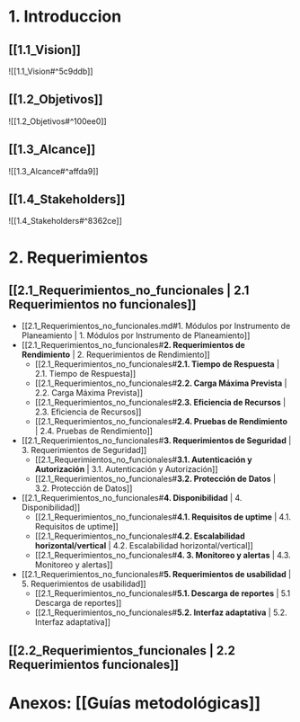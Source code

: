 
# 1. Introduccion

## [[1.1_Vision]]

![[1.1_Vision#^5c9ddb]]


## [[1.2_Objetivos]]

![[1.2_Objetivos#^100ee0]]



## [[1.3_Alcance]]

![[1.3_Alcance#^affda9]]


## [[1.4_Stakeholders]]

![[1.4_Stakeholders#^8362ce]]


# 2. Requerimientos

## [[2.1_Requerimientos_no_funcionales | 2.1 Requerimientos no funcionales]]

- [[2.1_Requerimientos_no_funcionales.md#1. Módulos por Instrumento de Planeamiento | 1. Módulos por Instrumento de Planeamiento]]
- [[2.1_Requerimientos_no_funcionales#**2. Requerimientos de Rendimiento** | 2. Requerimientos de Rendimiento]]
	- [[2.1_Requerimientos_no_funcionales#**2.1. Tiempo de Respuesta** | 2.1. Tiempo de Respuesta]]
	- [[2.1_Requerimientos_no_funcionales#**2.2. Carga Máxima Prevista** | 2.2. Carga Máxima Prevista]]
	- [[2.1_Requerimientos_no_funcionales#**2.3. Eficiencia de Recursos** | 2.3. Eficiencia de Recursos]] 
	- [[2.1_Requerimientos_no_funcionales#**2.4. Pruebas de Rendimiento** | 2.4. Pruebas de Rendimiento]]
- [[2.1_Requerimientos_no_funcionales#**3. Requerimientos de Seguridad** | 3. Requerimientos de Seguridad]] 
	- [[2.1_Requerimientos_no_funcionales#**3.1. Autenticación y Autorización** | 3.1. Autenticación y Autorización]] 
	- [[2.1_Requerimientos_no_funcionales#**3.2. Protección de Datos** | 3.2. Protección de Datos]]
- [[2.1_Requerimientos_no_funcionales#**4. Disponibilidad** | 4. Disponibilidad]]
	- [[2.1_Requerimientos_no_funcionales#**4.1. Requisitos de uptime** | 4.1. Requisitos de uptime]]
	- [[2.1_Requerimientos_no_funcionales#**4.2. Escalabilidad horizontal/vertical** | 4.2. Escalabilidad horizontal/vertical]]
	- [[2.1_Requerimientos_no_funcionales#**4. 3. Monitoreo y alertas** | 4.3. Monitoreo y alertas]]
- [[2.1_Requerimientos_no_funcionales#**5. Requerimientos de usabilidad** | 5. Requerimientos de usabilidad]]
	- [[2.1_Requerimientos_no_funcionales#**5.1. Descarga de reportes** | 5.1 Descarga de reportes]]
	- [[2.1_Requerimientos_no_funcionales#**5.2. Interfaz adaptativa** | 5.2. Interfaz adaptativa]]


## [[2.2_Requerimientos_funcionales | 2.2 Requerimientos funcionales]]















# Anexos: [[Guías metodológicas]]
